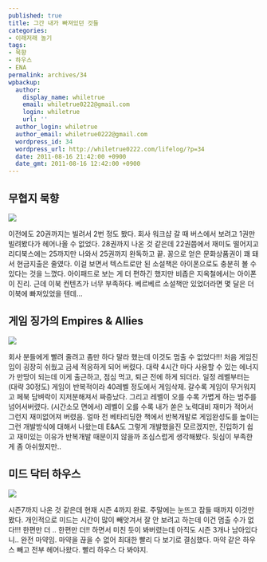 ```yaml
---
published: true
title: 그간 내가 빠져있던 것들
categories:
- 이래저래 놀기
tags:
- 묵향
- 하우스
- ENA
permalink: archives/34
wpbackup:
  author:
    display_name: whiletrue
    email: whiletrue0222@gmail.com
    login: whiletrue
    url: ''
  author_login: whiletrue
  author_email: whiletrue0222@gmail.com
  wordpress_id: 34
  wordpress_url: http://whiletrue0222.com/lifelog/?p=34
  date: 2011-08-16 21:42:00 +0900
  date_gmt: 2011-08-16 12:42:00 +0900
---
```


## 무협지 묵향

![](https://lh4.googleusercontent.com/-0nF-yDvwq5U/TwGUBqdET2I/AAAAAAAACNE/NunuIxEOxjI/s464/e0070413_4e4a66b65ad75.jpg)

이전에도 20권까지는 빌려서 2번 정도 봤다.
회사 워크샵 갈 때 버스에서 보려고 1권만 빌려봤다가 헤어나올 수 없었다.
28권까지 나온 것 같은데 22권쯤에서 재미도 떨어지고 리디북스에는 25까지만 나와서
25권까지 완독하고 끝. 꽁으로 얻은 문화상품권이 꽤 돼서 현금지출은 줄였다.
이걸 보면서 텍스트로만 된 소설책은 아이폰으로도 충분히 볼 수 있다는 것을 느꼈다.
아이패드로 보는 게 더 편하긴 했지만 비좁은 지옥철에서는 아이폰이 진리.
근데 이북 컨텐츠가 너무 부족하다.
베르베르 소설책만 있었더라면 몇 달은 더 이북에 빠져있었을 텐데…

## 게임 징가의 Empires & Allies

![](https://lh4.googleusercontent.com/-FBERpVzHjLw/TwGUETNpGxI/AAAAAAAACNE/9zBeFvg7sxY/s444/e0070413_4e4a66b774b85.png)

회사 분들에게 빨려 줄려고 좀만 하다 말라 했는데
이것도 멈출 수 없었다!!!
처음 게임진입이 굉장히 쉬웠고 금세 적응하게 되어 버렸다.
대략 4시간 마다 사용할 수 있는 에너지가 만땅이 되는데
이게 출근하고, 점심 먹고, 퇴근 전에 하게 되더라.
일정 레벨부터는 (대략 30정도) 게임이 반복적이라 40레벨 정도에서 게임삭제.
갈수록 게임이 무거워지고 페북 담벼락이 지저분해져서 짜증났다.
그리고 레벨이 오를 수록 가볍게 하는 범주를 넘어서버렸다. (시간소모 면에서)
레벨이 오를 수록 내가 쏟은 노력대비 재미가 적어서 그런지 재미없어져 버렸음.
얼마 전 베타리딩한 책에서 반복개발로 게임완성도를 높이는 그런 개발방식에 대해서 나왔는데
E&A도 그렇게 개발했을진 모르겠지만, 진입하기 쉽고 재미있는 이유가 반복개발 때문이지 않을까 조심스럽게 생각해봤다.
뒷심이 부족한 게 좀 아쉬웠지만..

## 미드 닥터 하우스

![](https://lh4.googleusercontent.com/-JloPOvLirgg/TwGUBvpAk5I/AAAAAAAACNE/oVpeFoIbegc/s800/e0070413_4e4a6904accae.jpg)

시즌7까지 나온 것 같은데
현재 시즌 4까지 완료.
주말에는 눈뜨고 잠들 때까지 이것만 봤다.
개인적으로 미드는 시간이 많이 빼앗겨서 잘 안 보려고 하는데 이건 멈출 수가 없다!!!
한편만 더 .. 한편만 더!! 하면서 미친 듯이 봐버렸는데 아직도 시즌 3개나 남아있다니..
완전 마약임.
마약을 끊을 수 없어 최대한 빨리 다 보기로 결심했다.
마약 같은 하우스 빼고 전부 헤어나왔다.
빨리 하우스 다 봐야지.
